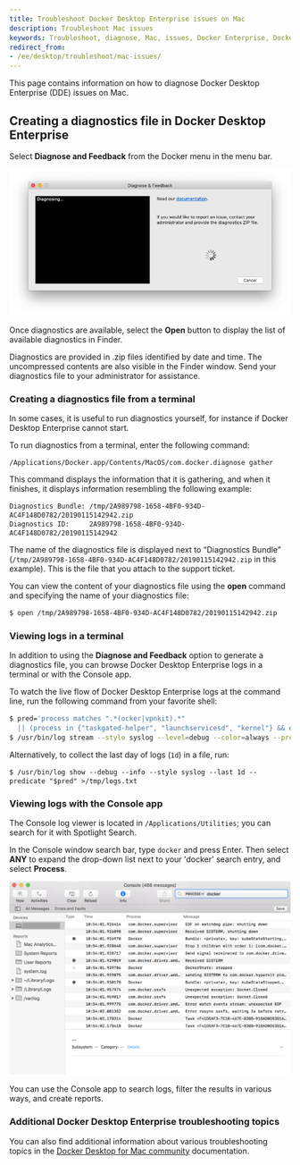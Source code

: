 ```yaml
---
title: Troubleshoot Docker Desktop Enterprise issues on Mac
description: Troubleshoot Mac issues
keywords: Troubleshoot, diagnose, Mac, issues, Docker Enterprise, Docker Desktop, Enterprise
redirect_from:
- /ee/desktop/troubleshoot/mac-issues/
---
```


This page contains information on how to diagnose Docker Desktop Enterprise (DDE) issues on Mac.

## Creating a diagnostics file in Docker Desktop Enterprise

Select **Diagnose and Feedback** from the Docker menu in the menu bar.

![A diagnostics file is created.](../images/diagnose-mac.png)

Once diagnostics are available, select the **Open** button to display the list of available diagnostics in Finder.

Diagnostics are provided in .zip files identified by date and time. The uncompressed contents are also visible in the Finder window. Send your diagnostics file to your administrator for assistance.

### Creating a diagnostics file from a terminal

In some cases, it is useful to run diagnostics yourself, for instance if Docker Desktop Enterprise cannot start.

To run diagnostics from a terminal, enter the following command:

```
/Applications/Docker.app/Contents/MacOS/com.docker.diagnose gather
```

This command displays the information that it is gathering, and when it finishes, it displays information resembling the following example:

```
Diagnostics Bundle: /tmp/2A989798-1658-4BF0-934D-AC4F148D0782/20190115142942.zip
Diagnostics ID:     2A989798-1658-4BF0-934D-AC4F148D0782/20190115142942
```

The name of the diagnostics file is displayed next to “Diagnostics Bundle” (`/tmp/2A989798-1658-4BF0-934D-AC4F148D0782/20190115142942.zip` in this example). This is the file that you attach to the support ticket.

You can view the content of your diagnostics file using the **open** command and specifying the name of your diagnostics file:

```sh
$ open /tmp/2A989798-1658-4BF0-934D-AC4F148D0782/20190115142942.zip
```

### Viewing logs in a terminal

In addition to using the **Diagnose and Feedback** option to generate a diagnostics file, you can
browse Docker Desktop Enterprise logs in a terminal or with the Console app.

To watch the live flow of Docker Desktop Enterprise logs at the command line, run the following command from
your favorite shell:

```bash
$ pred='process matches ".*(ocker|vpnkit).*"
  || (process in {"taskgated-helper", "launchservicesd", "kernel"} && eventMessage contains[c] "docker")'
$ /usr/bin/log stream --style syslog --level=debug --color=always --predicate "$pred"
```

Alternatively, to collect the last day of logs (`1d`) in a file, run:

```
$ /usr/bin/log show --debug --info --style syslog --last 1d --predicate "$pred" >/tmp/logs.txt
```

### Viewing logs with the Console app

The Console log viewer is located in `/Applications/Utilities`; you can search for it with Spotlight Search.

In the Console window search bar, type
`docker` and press Enter. Then select **ANY** to expand the drop-down list next to your 'docker' search entry, and select **Process**.

![Mac Console search for Docker app](../images/console.png)

You can use the Console app to search logs, filter the results in various
ways, and create reports.

### Additional Docker Desktop Enterprise troubleshooting topics

You can also find additional information about various troubleshooting topics in the [Docker Desktop for Mac community](https://docs.docker.com/docker-for-mac/troubleshoot/) documentation.
